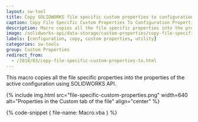 ```yaml
---
layout: sw-tool
title: Copy SOLIDWORKS file specific custom properties to configuration
caption: Copy File Specific Custom Properties To Configuration Properties
description: Macro copies all the file specific properties into the properties of the active configuration
image: /solidworks-api/data-storage/custom-properties/copy-file-specific-to-configuration/file-specific-custom-properties.png
labels: [configuration, copy, custom properties, utility]
categories: sw-tools
group: Custom Properties
redirect_from:
  - /2018/03/copy-file-specific-custom-properties-to.html
---
```

This macro copies all the file specific properties into the properties of the active configuration using SOLIDWORKS API.

{% include img.html src="file-specific-custom-properties.png" width=640 alt="Properties in the Custom tab of the file" align="center" %}

{% code-snippet { file-name: Macro.vba } %}
